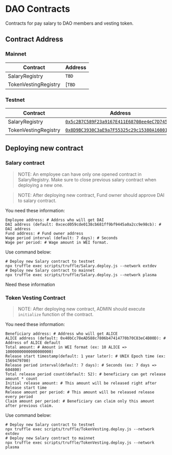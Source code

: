 # DAO Contracts

Contracts for pay salary to DAO members and vesting token.

## Contract Address

### Mainnet

| Contract             | Address |
| -------------------- | ------- |
| SalaryRegistry       | `TBD`   |
| TokenVestingRegistry | [`TBD`  |

### Testnet

| Contract             | Address                                                      |
| -------------------- | ------------------------------------------------------------ |
| SalaryRegistry       | [`0x5c2B7C589F23a9167E411E68708ee4eC7D7455E4`](http://extdev-blockexplorer.dappchains.com/address/0x5c2b7c589f23a9167e411e68708ee4ec7d7455e4/transactions) |
| TokenVestingRegistry | [`0x8D9BC3930C3aE9a7F55325c29c15380A16001394`](http://extdev-blockexplorer.dappchains.com/address/0x8d9bc3930c3ae9a7f55325c29c15380a16001394/transactions) |

## Deploying new contract

### Salary contract

> NOTE: An employee can have only one opened contract in SalaryRegistry. Make sure to close previous salary contract when deploying a new one.

> NOTE: After deploying new contract, Fund owner should approve DAI to salary contract.

You need these information:

```shell script
Employee address: # Addrss who will get DAI
DAI address (default: 0xcecd059cde0138cb681ff9bf9445a0a2cc9e98cb): # DAI address 
Fund address: # Fund owner address
Wage period interval (default: 7 days): # Seconds
Wage per period: # Wage amount in WEI format. 
```

Use command below:

```shell script
# Deploy new Salary contract to testnet
npx truffle exec scripts/truffle/Salary.deploy.js --network extdev
# Deploy new Salary contract to mainnet
npx truffle exec scripts/truffle/Salary.deploy.js --network plasma
```

Need these information

### Token Vesting Contract

> NOTE: After deploying new contract, ADMIN should execute `initialize` function of the contract.

You need these information:

```shell script
Beneficiary address: # Address who will get ALICE
ALICE address (default: 0x40bCc78eAD588c7806b47414770b70C83eC4B00D): # Address of ALICE default
Total amount: # Amount in WEI format (ex: 10 ALICE => 10000000000000000000)
Release start timestamp(default: 1 year later): # UNIX Epoch time (ex: 1569479700)
Release period interval(default: 7 days): # Seconds (ex: 7 days => 604800)
Total release period count(default: 52): # beneficiary can get release amount * count
Initial release amount: # This amount will be released right after Release start time
Release amount per period: # This amount will be released release every period
Claim amount per period: # Beneficiary can claim only this amount after previous claim. 
```

Use command below:

```shell script
# Deploy new Salary contract to testnet
npx truffle exec scripts/truffle/TokenVesting.deploy.js --network extdev
# Deploy new Salary contract to mainnet
npx truffle exec scripts/truffle/TokenVesting.deploy.js --network plasma
```


